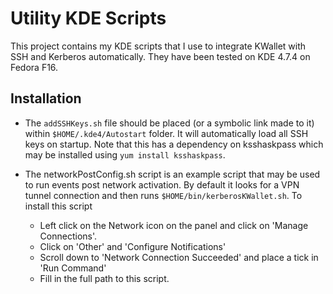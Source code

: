 Utility KDE Scripts
===================

This project contains my KDE scripts that I use to integrate KWallet with SSH and Kerberos automatically. They have been tested on KDE 4.7.4 on Fedora F16.

Installation
------------

* The `addSSHKeys.sh` file should be placed (or a symbolic link made to it) within `$HOME/.kde4/Autostart` folder. It will automatically load all SSH keys on startup. Note that this has a dependency on ksshaskpass which may be installed using `yum install ksshaskpass`.

* The networkPostConfig.sh script is an example script that may be used to run events post network activation. By default it looks for a VPN tunnel connection and then runs `$HOME/bin/kerberosKWallet.sh`. To install this script
    * Left click on the Network icon on the panel and click on 'Manage Connections'.
    * Click on 'Other' and 'Configure Notifications'
    * Scroll down to 'Network Connection Succeeded' and place a tick in 'Run Command'
    * Fill in the full path to this script.
